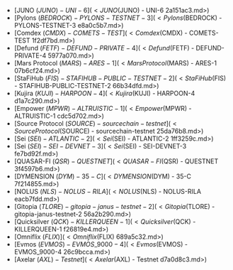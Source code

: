 - [JUNO ($JUNO) - UNI-6](<JUNO ($JUNO) - UNI-6 2a151ac3.md>)
- [Pylons ($BEDROCK) - PYLONS-TESTNET-3](<Pylons ($BEDROCK) - PYLONS-TESTNET-3 e8a0c5b7.md>)
- [Comdex ($CMDX) - COMETS-TEST](<Comdex ($CMDX) - COMETS-TEST 1f2df7bd.md>)
- [Defund ($FETF) - DEFUND-PRIVATE-4](<Defund ($FETF) - DEFUND-PRIVATE-4 5977a070.md>)
- [Mars Protocol ($MARS) - ARES-1](<Mars Protocol ($MARS) - ARES-1 07b6cf24.md>)
- [StaFiHub ($FIS) - STAFIHUB-PUBLIC-TESTNET-2](<StaFiHub ($FIS) - STAFIHUB-PUBLIC-TESTNET-2 66b34dfd.md>)
- [Kujira ($KUJI) - HARPOON-4](<Kujira ($KUJI) - HARPOON-4 d1a7c290.md>)
- [Empower ($MPWR) - ALTRUISTIC-1](<Empower ($MPWR) - ALTRUISTIC-1 cdc5d702.md>)
- [Source Protocol ($SOURCE) - sourcechain-testnet](<Source Protocol ($SOURCE) - sourcechain-testnet 25da76b8.md>)
- [Sei ($SEI) - ATLANTIC-2](<Sei ($SEI) - ATLANTIC-2 1ff3259c.md>)
- [Sei ($SEI) - SEI-DEVNET-3](<Sei ($SEI) - SEI-DEVNET-3 fe7bd92f.md>)
- [QUASAR-FI ($QSR) - QUESTNET](<QUASAR-FI ($QSR) - QUESTNET 3f4597b6.md>)
- [DYMENSION ($DYM) - 35-C](<DYMENSION ($DYM) - 35-C 7f214855.md>)
- [NOLUS ($NLS) - NOLUS-RILA](<NOLUS ($NLS) - NOLUS-RILA eacb7fdd.md>)
- [Gitopia ($TLORE) - gitopia-janus-testnet-2](<Gitopia ($TLORE) - gitopia-janus-testnet-2 56a2b290.md>)
- [Quicksilver ($QCK) - KILLERQUEEN-1](<Quicksilver ($QCK) - KILLERQUEEN-1 f26819e4.md>)
- [Omniflix ($FLIX)](<Omniflix ($FLIX) 689a5c32.md>)
- [Evmos ($EVMOS) - EVMOS\_9000-4](<Evmos ($EVMOS) - EVMOS_9000-4 26c9bcca.md>)
- [Axelar ($AXL) - Testnet](<Axelar ($AXL) - Testnet d7a0d8c3.md>)
